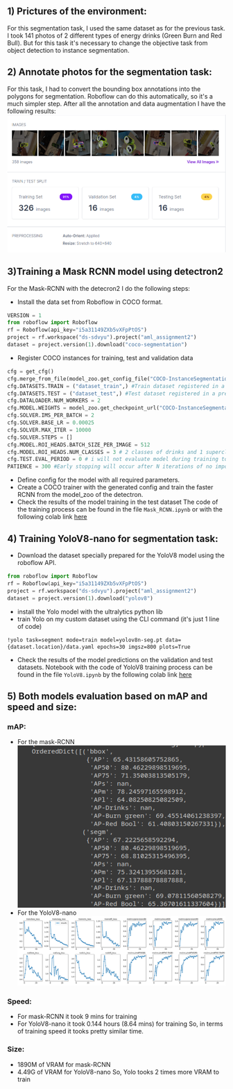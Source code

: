 ## 1) Prictures of the environment:
For this segmentation task, I used the same dataset as for the previous task. I took 141 photos of 2 different types of energy drinks (Green Burn and Red Bull). But for this task it's necessary to change the objective task from object detection to instance segmentation.
## 2) Annotate photos for the segmentation task:
For this task, I had to convert the bounding box annotations into the polygons for segmentation. Roboflow can do this automatically, so it's a much simpler step. After all the annotation and data augmentation I have the following results:
![img1](report_images/1.png)
## 3)Training a Mask RCNN model using detectron2
For the Mask-RCNN  with the detecron2 I do the following steps:
-   Install the data set from Roboflow in COCO format.
```python
VERSION = 1
from roboflow import Roboflow
rf = Roboflow(api_key="i5a31149ZXb5vXFpPtOS")
project = rf.workspace("ds-sdvyu").project("aml_assignment2")
dataset = project.version(1).download("coco-segmentation")
```
-   Register COCO instances for training, test and validation data
```python
cfg = get_cfg()
cfg.merge_from_file(model_zoo.get_config_file("COCO-InstanceSegmentation/mask_rcnn_R_50_FPN_3x.yaml"))
cfg.DATASETS.TRAIN = ("dataset_train",) #Train dataset registered in a previous cell
cfg.DATASETS.TEST = ("dataset_test",) #Test dataset registered in a previous cell
cfg.DATALOADER.NUM_WORKERS = 2
cfg.MODEL.WEIGHTS = model_zoo.get_checkpoint_url("COCO-InstanceSegmentation/mask_rcnn_R_50_FPN_3x.yaml")
cfg.SOLVER.IMS_PER_BATCH = 2
cfg.SOLVER.BASE_LR = 0.00025
cfg.SOLVER.MAX_ITER = 10000
cfg.SOLVER.STEPS = []
cfg.MODEL.ROI_HEADS.BATCH_SIZE_PER_IMAGE = 512
cfg.MODEL.ROI_HEADS.NUM_CLASSES = 3 # 2 classes of drinks and 1 superclass
cfg.TEST.EVAL_PERIOD = 0 # i will not evaluate model during training to decrease training time
PATIENCE = 300 #Early stopping will occur after N iterations of no imporovement in total_loss
```
-   Define config for the model with all required parameters.
-   Create a COCO trainer with the generated config and train the faster RCNN from the model_zoo of the detectron.
-   Check the results of the model training in the test dataset The code of the training process can be found in the file `Mask_RCNN.ipynb` or with the following colab link [here](https://colab.research.google.com/github/naryst/EnergyDrinks_segmentation/blob/master/Mask_RCNN.ipynb)
## 4) Training YoloV8-nano for segmentation task:
-   Download the dataset specially prepared for the YoloV8 model using the roboflow API.
```python
from roboflow import Roboflow 
rf = Roboflow(api_key="i5a31149ZXb5vXFpPtOS") 
project = rf.workspace("ds-sdvyu").project("aml_assignment2") 
dataset = project.version(1).download("yolov8")
```
-   install the Yolo model with the ultralytics python lib
-   train Yolo on my custom dataset using the CLI command (it's just 1 line of code)
```shell
!yolo task=segment mode=train model=yolov8n-seg.pt data={dataset.location}/data.yaml epochs=30 imgsz=800 plots=True
```
-   Check the results of the model predictions on the validation and test datasets. Notebook with the code of YoloV8 training process can be found in the file `YoloV8.ipynb` by the following colab link [here](https://colab.research.google.com/drive/1v68zZk8oGCNqO5AWJpmm9xDTLDn0HpC4?usp=sharing)
## 5) Both models evaluation based on mAP and speed and size:

### mAP:
- For the mask-RCNN
![img2](report_images/2.png)
- For the YoloV8-nano
![img3](report_images/3.png)
### Speed:
- For mask-RCNN it took 9 mins for training
- For YoloV8-nano it took 0.144 hours (8.64 mins) for training
So, in terms of training speed it tooks pretty similar time.
### Size:
- 1890M of VRAM for mask-RCNN
- 4.49G of VRAM for YoloV8-nano
So, Yolo tooks 2 times more VRAM to train
